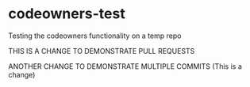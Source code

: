 # codeowners-test
Testing the codeowners functionality on a temp repo

THIS IS A CHANGE TO DEMONSTRATE PULL REQUESTS

ANOTHER CHANGE TO DEMONSTRATE MULTIPLE COMMITS (This is a change)
